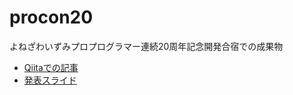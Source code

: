# procon20
よねざわいずみプロプログラマー連続20周年記念開発合宿での成果物

* [Qiitaでの記事](https://qiita.com/yonezawaizumi/items/bc2c9f0376733445ce19)
* [発表スライド](https://www.slideshare.net/ssuser5d80d4/ss-79366806)
